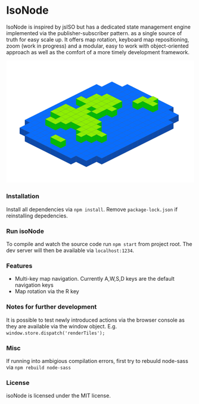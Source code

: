 # IsoNode
IsoNode is inspired by jsISO but has a dedicated state management engine implemented via the publisher-subscriber pattern. as a single source of truth for easy scale up. It offers map rotation, keyboard map repositioning, zoom (work in progress) and a modular, easy to work with object-oriented approach as well as the comfort of a more timely development framework.

![isoNode](https://github.com/gnzg/isoNode/blob/master/example.png?raw=true)

### Installation

Install all dependencies via `npm install`. Remove `package-lock.json` if reinstalling depedencies.

### Run isoNode

To compile and watch the source code run `npm start` from project root. The dev server will then be available via `localhost:1234`.

### Features

<ul>
<li>Multi-key map navigation. Currently A,W,S,D keys are the default navigation keys
</li>
<li>Map rotation via the R key
</li>
</ul>

### Notes for further development

It is possible to test newly introduced actions via the browser console as they are available via the window object. E.g. `window.store.dispatch('renderTiles');` 

### Misc

If running into ambigious compilation errors, first try to rebuuld node-sass via `npm rebuild node-sass`

### License

isoNode is licensed under the MIT license.
